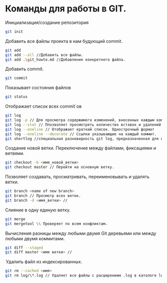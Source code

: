 # Команды для работы в GIT.
Инициализация/создание репозитория
```sh
git init 
```
Добавить все файлы проекта в нам будующий commit.
```sh
git add
git add --all //Добавить все файлы.
git add .\git_howto.md //Добавление конкретного файла.
```
Добавить commit.
```sh
git commit
```
Показывает состояния файлов
```sh
git status
```
Отображает список всех commit`ов
```sh
git log
git log -p // Для просмотра содержимого изменений, внесенных каждым коммитом
git log --stat // Ппозволяет просмотреть количество вставок и удалений в каждом файле.
git log --oneline // Отображает краткий список. Однострочный формат
git log --oneline --decorate // Ссылки указывающие на каждый коммит.
git shortlog //специальная разновидность git log, предназначенная для написания объявлений о релизах.
```
Создание новой ветки. Переключение между файлами, фиксациями и ветвями.
```sh
git checkout -b <имя_новой_ветки>
git checkout master // Перейти на основную ветку.
```
Позволяет создавать, просматривать, переименовывать и удалять ветки.
```sh
git branch <name of new branch>
git branch // Просмотр всех веток.
git branch -d <имя_ветки> // 
```
Слияние в одну единую ветку.
```sh
git merge
git mergetool \\ Проверяет по всем конфликтам.
```
Вычисления разницы между любыми двумя Git деревьями или между любыми двумя коммитами.
```sh
git diff --staged
git diff master <имя ветки> //
```
 Удалить файл из индексированных.
```sh
git rm --cached <имя>
git rm log/\*.log // Удаляет все файлы с расширением .log в катологе log/
```